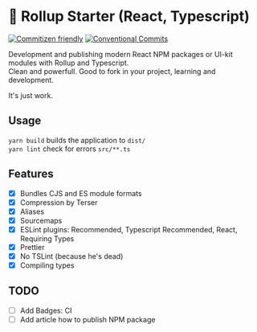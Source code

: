 # 🐣 Rollup Starter (React, Typescript)

[![Commitizen friendly](https://img.shields.io/badge/commitizen-friendly-brightgreen.svg)](http://commitizen.github.io/cz-cli/) [![Conventional Commits](https://img.shields.io/badge/Conventional%20Commits-1.0.0-yellow.svg)](https://conventionalcommits.org)

Development and publishing modern React NPM packages or UI-kit modules with Rollup and Typescript.  
Clean and powerfull. Good to fork in your project, learning and development.

It's just work.

## Usage

`yarn build` builds the application to `dist/`  
`yarn lint` check for errors `src/**.ts`

## Features

- [x] Bundles CJS and ES module formats
- [x] Compression by Terser
- [x] Aliases
- [x] Sourcemaps
- [x] ESLint plugins: Recommended, Typescript Recommended, React, Requiring Types
- [x] Prettier
- [x] No TSLint (because he's dead)
- [x] Compiling types

## TODO

- [ ] Add Badges: CI
- [ ] Add article how to publish NPM package
